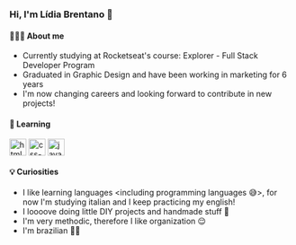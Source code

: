 ### Hi, I'm Lídia Brentano 👋

#### 🙋🏻‍♀️ About me
- Currently studying at Rocketseat's course: Explorer - Full Stack Developer Program
- Graduated in Graphic Design and have been working in marketing for 6 years
- I'm now changing careers and looking forward to contribute in new projects!
 
#### 📖 Learning

  <img align="center" alt="html-symbol" height="30" src="https://cdn.jsdelivr.net/gh/devicons/devicon/icons/html5/html5-original.svg" /> <img align="center" alt="css-symbol" height="30" src="https://cdn.jsdelivr.net/gh/devicons/devicon/icons/css3/css3-original.svg" /> <img align="center" alt="javascript-symbol" height="30" src="https://cdn.jsdelivr.net/gh/devicons/devicon/icons/javascript/javascript-original.svg" />

#### 💡 Curiosities
- I like learning languages <including programming languages 😅>, for now I'm studying italian and I keep practicing my english!
- I loooove doing little DIY projects and handmade stuff 💜
- I'm very methodic, therefore I like organization 😌
- I'm brazilian 💚💛
